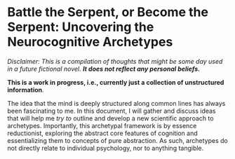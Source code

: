 # Battle the Serpent, or Become the Serpent: Uncovering the Neurocognitive Archetypes

*Disclaimer: This is a compilation of thoughts that might be some day used in a future fictional novel. **It does not reflect any personal beliefs.***

**This is a work in progress, i.e., currently just a collection of unstructured information**.

The idea that the mind is deeply structured along common lines has always been fascinating to me. In this document, I will gather and discuss ideas that will help me *try to* outline and develop a new scientific approach to archetypes. Importantly, this archetypal framework is by essence reductionist, exploring the abstract core features of cognition and essentializing them to concepts of pure abstraction. As such, archetypes do not directly relate to individual psychology, nor to anything tangible.
